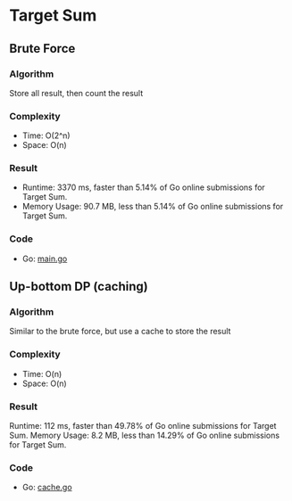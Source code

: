# Target Sum


## Brute Force


### Algorithm

Store all result, then count the result

### Complexity

- Time: O(2^n)
- Space: O(n)

### Result

- Runtime: 3370 ms, faster than 5.14% of Go online submissions for Target Sum.
- Memory Usage: 90.7 MB, less than 5.14% of Go online submissions for Target Sum.

### Code

- Go: [main.go](#maingo)

## Up-bottom DP (caching)


### Algorithm

Similar to the brute force, but use a cache to store the result

### Complexity

- Time: O(n)
- Space: O(n)

### Result

Runtime: 112 ms, faster than 49.78% of Go online submissions for Target Sum.
Memory Usage: 8.2 MB, less than 14.29% of Go online submissions for Target Sum.

### Code

- Go: [cache.go](#cachego)